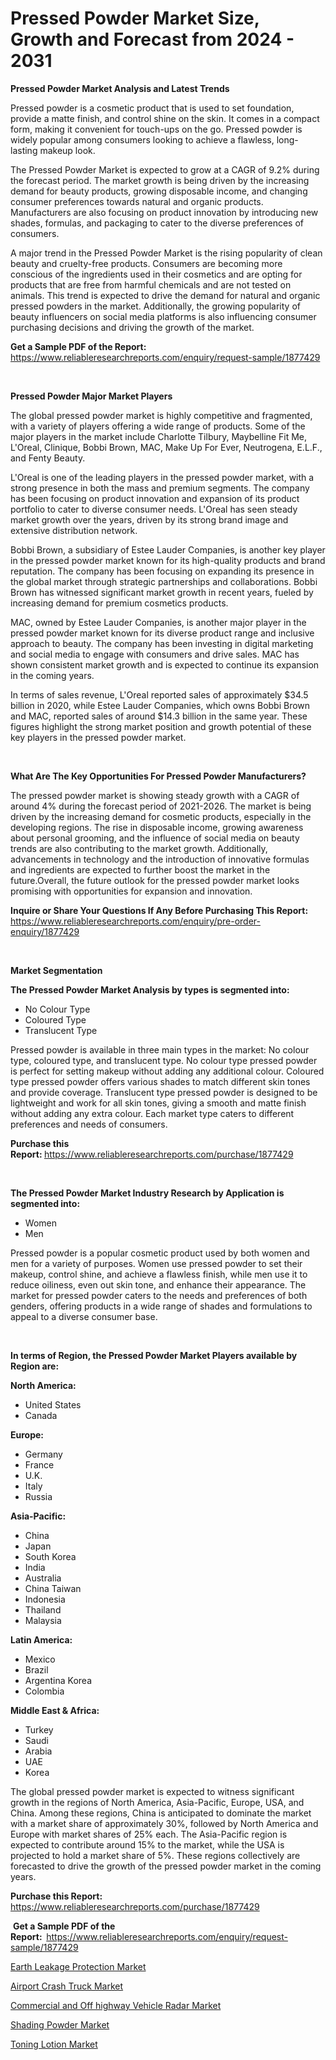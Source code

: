 <p><h1>Pressed Powder Market Size, Growth and Forecast from 2024 - 2031</h1></p><p><strong>Pressed Powder Market Analysis and Latest Trends</strong></p>
<p><p>Pressed powder is a cosmetic product that is used to set foundation, provide a matte finish, and control shine on the skin. It comes in a compact form, making it convenient for touch-ups on the go. Pressed powder is widely popular among consumers looking to achieve a flawless, long-lasting makeup look.</p><p>The Pressed Powder Market is expected to grow at a CAGR of 9.2% during the forecast period. The market growth is being driven by the increasing demand for beauty products, growing disposable income, and changing consumer preferences towards natural and organic products. Manufacturers are also focusing on product innovation by introducing new shades, formulas, and packaging to cater to the diverse preferences of consumers.</p><p>A major trend in the Pressed Powder Market is the rising popularity of clean beauty and cruelty-free products. Consumers are becoming more conscious of the ingredients used in their cosmetics and are opting for products that are free from harmful chemicals and are not tested on animals. This trend is expected to drive the demand for natural and organic pressed powders in the market. Additionally, the growing popularity of beauty influencers on social media platforms is also influencing consumer purchasing decisions and driving the growth of the market.</p></p>
<p><strong>Get a Sample PDF of the Report:&nbsp;</strong> <a href="https://www.reliableresearchreports.com/enquiry/request-sample/1877429">https://www.reliableresearchreports.com/enquiry/request-sample/1877429</a></p>
<p>&nbsp;</p>
<p><strong>Pressed Powder Major Market Players</strong></p>
<p><p>The global pressed powder market is highly competitive and fragmented, with a variety of players offering a wide range of products. Some of the major players in the market include Charlotte Tilbury, Maybelline Fit Me, L'Oreal, Clinique, Bobbi Brown, MAC, Make Up For Ever, Neutrogena, E.L.F., and Fenty Beauty.</p><p>L'Oreal is one of the leading players in the pressed powder market, with a strong presence in both the mass and premium segments. The company has been focusing on product innovation and expansion of its product portfolio to cater to diverse consumer needs. L'Oreal has seen steady market growth over the years, driven by its strong brand image and extensive distribution network.</p><p>Bobbi Brown, a subsidiary of Estee Lauder Companies, is another key player in the pressed powder market known for its high-quality products and brand reputation. The company has been focusing on expanding its presence in the global market through strategic partnerships and collaborations. Bobbi Brown has witnessed significant market growth in recent years, fueled by increasing demand for premium cosmetics products.</p><p>MAC, owned by Estee Lauder Companies, is another major player in the pressed powder market known for its diverse product range and inclusive approach to beauty. The company has been investing in digital marketing and social media to engage with consumers and drive sales. MAC has shown consistent market growth and is expected to continue its expansion in the coming years.</p><p>In terms of sales revenue, L'Oreal reported sales of approximately $34.5 billion in 2020, while Estee Lauder Companies, which owns Bobbi Brown and MAC, reported sales of around $14.3 billion in the same year. These figures highlight the strong market position and growth potential of these key players in the pressed powder market.</p></p>
<p>&nbsp;</p>
<p><strong>What Are The Key Opportunities For Pressed Powder Manufacturers?</strong></p>
<p><p>The pressed powder market is showing steady growth with a CAGR of around 4% during the forecast period of 2021-2026. The market is being driven by the increasing demand for cosmetic products, especially in the developing regions. The rise in disposable income, growing awareness about personal grooming, and the influence of social media on beauty trends are also contributing to the market growth. Additionally, advancements in technology and the introduction of innovative formulas and ingredients are expected to further boost the market in the future.Overall, the future outlook for the pressed powder market looks promising with opportunities for expansion and innovation.</p></p>
<p><strong>Inquire or Share Your Questions If Any Before Purchasing This Report:</strong> <a href="https://www.reliableresearchreports.com/enquiry/pre-order-enquiry/1877429">https://www.reliableresearchreports.com/enquiry/pre-order-enquiry/1877429</a></p>
<p>&nbsp;</p>
<p><strong>Market Segmentation</strong></p>
<p><strong>The Pressed Powder Market Analysis by types is segmented into:</strong></p>
<p><ul><li>No Colour Type</li><li>Coloured Type</li><li>Translucent Type</li></ul></p>
<p><p>Pressed powder is available in three main types in the market: No colour type, coloured type, and translucent type. No colour type pressed powder is perfect for setting makeup without adding any additional colour. Coloured type pressed powder offers various shades to match different skin tones and provide coverage. Translucent type pressed powder is designed to be lightweight and work for all skin tones, giving a smooth and matte finish without adding any extra colour. Each market type caters to different preferences and needs of consumers.</p></p>
<p><strong>Purchase this Report:&nbsp;</strong><a href="https://www.reliableresearchreports.com/purchase/1877429">https://www.reliableresearchreports.com/purchase/1877429</a></p>
<p>&nbsp;</p>
<p><strong>The Pressed Powder Market Industry Research by Application is segmented into:</strong></p>
<p><ul><li>Women</li><li>Men</li></ul></p>
<p><p>Pressed powder is a popular cosmetic product used by both women and men for a variety of purposes. Women use pressed powder to set their makeup, control shine, and achieve a flawless finish, while men use it to reduce oiliness, even out skin tone, and enhance their appearance. The market for pressed powder caters to the needs and preferences of both genders, offering products in a wide range of shades and formulations to appeal to a diverse consumer base.</p></p>
<p>&nbsp;</p>
<p><strong>In terms of Region, the Pressed Powder Market Players available by Region are:</strong></p>
<p>
    <p> <strong> North America: </strong>
        <ul>
            <li>United States</li>
            <li>Canada</li>
        </ul>
        </p> 
    <p> <strong> Europe: </strong>
        <ul>
            <li>Germany</li>
            <li>France</li>
            <li>U.K.</li>
            <li>Italy</li>
            <li>Russia</li>
        </ul>
        </p> 
    <p> <strong> Asia-Pacific: </strong>
        <ul>
            <li>China</li>
            <li>Japan</li>
            <li>South Korea</li>
            <li>India</li>
            <li>Australia</li>
            <li>China Taiwan</li>
            <li>Indonesia</li>
            <li>Thailand</li>
            <li>Malaysia</li>
        </ul>
        </p> 
    <p> <strong> Latin America: </strong>
        <ul>
            <li>Mexico</li>
            <li>Brazil</li>
            <li>Argentina Korea</li>
            <li>Colombia</li>
        </ul>
        </p> 
    <p> <strong> Middle East & Africa: </strong>
        <ul>
            <li>Turkey</li>
            <li>Saudi</li>
            <li>Arabia</li>
            <li>UAE</li>
            <li>Korea</li>
        </ul>
    </p>
    </p>
<p><p>The global pressed powder market is expected to witness significant growth in the regions of North America, Asia-Pacific, Europe, USA, and China. Among these regions, China is anticipated to dominate the market with a market share of approximately 30%, followed by North America and Europe with market shares of 25% each. The Asia-Pacific region is expected to contribute around 15% to the market, while the USA is projected to hold a market share of 5%. These regions collectively are forecasted to drive the growth of the pressed powder market in the coming years.</p></p>
<p><strong>Purchase this Report: </strong><a href="https://www.reliableresearchreports.com/purchase/1877429">https://www.reliableresearchreports.com/purchase/1877429</a></p>
<p>&nbsp;<strong>Get a Sample PDF of the Report:&nbsp;&nbsp;</strong><a href="https://www.reliableresearchreports.com/enquiry/request-sample/1877429">https://www.reliableresearchreports.com/enquiry/request-sample/1877429</a></p>
<p><strong></strong></p>
<p><p><a href="https://view.publitas.com/reportprime-1/earth-leakage-protection-market-size-global-industry-overview-market-segmentation-and-forecast-2024-to-2031/">Earth Leakage Protection Market</a></p><p><a href="https://rainy-horn-d69.notion.site/Airport-Crash-Truck-Market-Research-Report-Reveals-The-Latest-Trends-And-Opportunities-of-this-Marke-f76a293bb1114bdab3ccad358dddee77">Airport Crash Truck Market</a></p><p><a href="https://issuu.com/reportprime-2/docs/commercial-and-off-highway-vehicle-_cd1eb451ab4373">Commercial and Off highway Vehicle Radar Market</a></p><p><a href="https://github.com/biheemgalvinlouises6hokrh3h/Market-Research-Report-List-1/blob/main/shading-powder-market.md">Shading Powder Market</a></p><p><a href="https://github.com/guneycigdem35/Market-Research-Report-List-2/blob/main/toning-lotion-market.md">Toning Lotion Market</a></p></p>